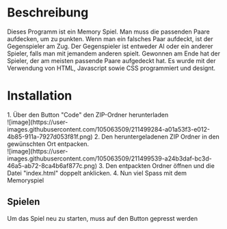 <h1> Beschreibung </h1>
Dieses Programm ist ein Memory Spiel. Man muss die passenden Paare aufdecken, um zu punkten. Wenn man ein falsches Paar aufdeckt, ist der Gegenspieler am Zug. Der Gegenspieler ist entweder AI oder ein anderer Spieler, falls man mit jemandem anderen spielt. Gewonnen am Ende hat der Spieler, der am meisten passende Paare aufgedeckt hat. Es wurde mit der Verwendung von HTML, Javascript sowie CSS programmiert und designt.

<h1>Installation</h1>
1. Über den Button "Code" den ZIP-Ordner herunterladen <br>
![image](https://user-images.githubusercontent.com/105063509/211499284-a01a53f3-e012-4b85-911a-7927d053f81f.png)
2. Den heruntergeladenen ZIP Ordner in den gewünschten Ort entpacken. <br>
![image](https://user-images.githubusercontent.com/105063509/211499539-a24b3daf-bc3d-46a5-ab72-8ca4b6af877c.png)
3. Den entpackten Ordner öffnen und die Datei "index.html" doppelt anklicken.
4. Nun viel Spass mit dem Memoryspiel

## Spielen
Um das Spiel neu zu starten, muss auf den Button gepresst werden


